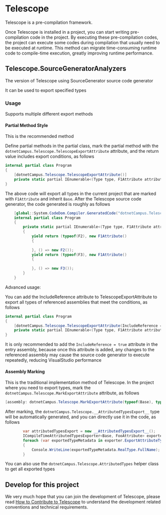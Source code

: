 # Telescope

Telescope is a pre-compilation framework.

Once Telescope is installed in a project, you can start writing pre-compilation code in the project. By executing these pre-compilation codes, the project can execute some codes during compilation that usually need to be executed at runtime. This method can migrate time-consuming runtime code to compile-time execution, greatly improving runtime performance.

## Telescope.SourceGeneratorAnalyzers

The version of Telescope using SourceGenerator source code generator

It can be used to export specified types

### Usage

Supports multiple different export methods

#### Partial Method Style

This is the recommended method

Define partial methods in the partial class, mark the partial method with the `dotnetCampus.Telescope.TelescopeExportAttribute` attribute, and the return value includes export conditions, as follows

```csharp
internal partial class Program
{
    [dotnetCampus.Telescope.TelescopeExportAttribute()]
    private static partial IEnumerable<(Type type, F1Attribute attribute, Func<Base> creator)> ExportFooEnumerable();
}
```

The above code will export all types in the current project that are marked with `F1Attribute` and inherit `Base`. After the Telescope source code generator, the code generated is roughly as follows

```csharp
    [global::System.CodeDom.Compiler.GeneratedCode("dotnetCampus.Telescope.SourceGeneratorAnalyzers", "1.0.0")]
    internal partial class Program
    {
        private static partial IEnumerable<(Type type, F1Attribute attribute, Func<Base> creator)> ExportFooEnumerable()
        {
            yield return (typeof(F2), new F1Attribute()
            {
                       
            }, () => new F2());
            yield return (typeof(F3), new F1Attribute()
            {
                       
            }, () => new F3());
        }
    }
```

Advanced usage:

You can add the IncludeReference attribute to TelescopeExportAttribute to export all types of referenced assemblies that meet the conditions, as follows

```csharp
internal partial class Program
{
    [dotnetCampus.Telescope.TelescopeExportAttribute(IncludeReference = true)]
    private static partial IEnumerable<(Type type, F1Attribute attribute, Func<Base> creator)> ExportFooEnumerable();
}
```

It is only recommended to add the `IncludeReference = true` attribute in the entry assembly, because once this attribute is added, any changes to the referenced assembly may cause the source code generator to execute repeatedly, reducing VisualStudio performance

#### Assembly Marking

This is the traditional implementation method of Telescope. In the project where you need to export types, mark the `dotnetCampus.Telescope.MarkExportAttribute` attribute, as follows

```csharp
[assembly: dotnetCampus.Telescope.MarkExportAttribute(typeof(Base), typeof(FooAttribute))]
```

After marking, the `dotnetCampus.Telescope.__AttributedTypesExport__` type will be automatically generated, and you can directly use it in the code, as follows

```csharp
        var attributedTypesExport = new __AttributedTypesExport__();
        ICompileTimeAttributedTypesExporter<Base, FooAttribute> exporter = attributedTypesExport;
        foreach (var exportedTypeMetadata in exporter.ExportAttributeTypes())
        {
            Console.WriteLine(exportedTypeMetadata.RealType.FullName);
        }
```

You can also use the `dotnetCampus.Telescope.AttributedTypes` helper class to get all exported types

## Develop for this project

We very much hope that you can join the development of Telescope, please read [How to Contribute to Telescope](/docs/how-to-contribute.md) to understand the development related conventions and technical requirements.
